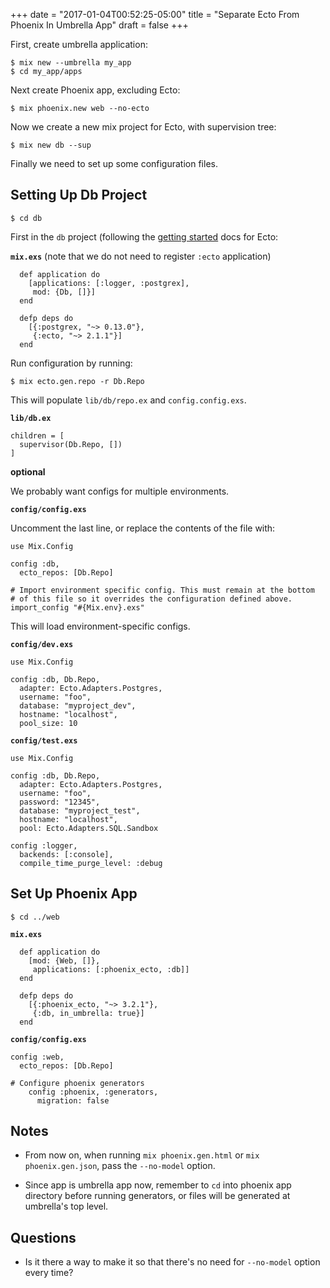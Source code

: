 +++
date = "2017-01-04T00:52:25-05:00"
title = "Separate Ecto From Phoenix In Umbrella App"
draft = false
+++

First, create umbrella application:

    $ mix new --umbrella my_app
    $ cd my_app/apps

Next create Phoenix app, excluding Ecto:

    $ mix phoenix.new web --no-ecto

Now we create a new mix project for Ecto, with supervision tree:

    $ mix new db --sup

Finally we need to set up some configuration files.

## Setting Up Db Project

    $ cd db

First in the `db` project (following the
[getting started](https://hexdocs.pm/ecto/getting-started.html) docs for Ecto:

**`mix.exs`** (note that we do not need to register `:ecto` application)

      def application do
        [applications: [:logger, :postgrex],
         mod: {Db, []}]
      end

      defp deps do
        [{:postgrex, "~> 0.13.0"},
         {:ecto, "~> 2.1.1"}]
      end

Run configuration by running:

    $ mix ecto.gen.repo -r Db.Repo

This will populate `lib/db/repo.ex` and  `config.config.exs`.

**`lib/db.ex`**

    children = [
      supervisor(Db.Repo, [])
    ]

**optional**

We probably want configs for multiple environments.

**`config/config.exs`**

Uncomment the last line, or replace the contents of the file with:

    use Mix.Config

    config :db,
      ecto_repos: [Db.Repo]

    # Import environment specific config. This must remain at the bottom
    # of this file so it overrides the configuration defined above.
    import_config "#{Mix.env}.exs"

This will load environment-specific configs.

**`config/dev.exs`**

    use Mix.Config

    config :db, Db.Repo,
      adapter: Ecto.Adapters.Postgres,
      username: "foo",
      database: "myproject_dev",
      hostname: "localhost",
      pool_size: 10

**`config/test.exs`**

    use Mix.Config

    config :db, Db.Repo,
      adapter: Ecto.Adapters.Postgres,
      username: "foo",
      password: "12345",
      database: "myproject_test",
      hostname: "localhost",
      pool: Ecto.Adapters.SQL.Sandbox

    config :logger,
      backends: [:console],
      compile_time_purge_level: :debug

## Set Up Phoenix App

    $ cd ../web

**`mix.exs`**

      def application do
        [mod: {Web, []},
         applications: [:phoenix_ecto, :db]]
      end

      defp deps do
        [{:phoenix_ecto, "~> 3.2.1"},
         {:db, in_umbrella: true}]
      end

**`config/config.exs`**

    config :web,
      ecto_repos: [Db.Repo]

    # Configure phoenix generators
        config :phoenix, :generators,
          migration: false

## Notes

* From now on, when running `mix phoenix.gen.html` or `mix phoenix.gen.json`,
pass the `--no-model` option.

* Since app is umbrella app now, remember to `cd` into phoenix app directory
before running generators, or files will be generated at umbrella's top level.

## Questions

* Is it there a way to make it so that there's no need for `--no-model` option
every time?

